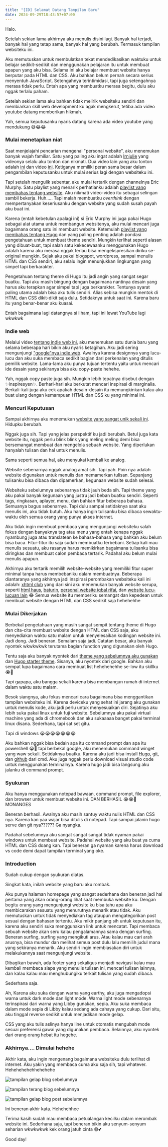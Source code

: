 ```yaml
---
title: "[ID] Selamat Datang Tampilan Baru"
date: 2024-09-29T18:43:57+07:00
---
```


Halo.


Setelah sekian lama akhirnya aku menulis disini lagi. Banyak hal terjadi, banyak hal yang tetap sama, banyak hal yang berubah. Termasuk tampilan websiteku ini.


Aku memutuskan untuk membulatkan tekat mendedikasikan waktuku untuk belajar sedikit-sedikit dan menggunakan pelajaran itu untuk membuat apapun yang aku bisa. Selama ini aku belajar membuat website hanya berputar pada HTML dan CSS. Aku bahkan belum pernah secara serius menyentuh JavaScript. Setengahnya terintimidasi, tapi juga setengahnya merasa tidak perlu. Entah apa yang membuatku merasa begitu, dulu aku nggak terlalu paham.


Setelah sekian lama aku bahkan tidak melirik websiteku sendiri dan membiarkan skill web development ku agak mengkerut, tetiba ada video youtube datang memberikan hikmah.


Yah, semua keputusanku nyaris datang karena ada video youtube yang mendukung 😅😂😂

### Mulai menetapkan niat


Saat menjelajahi pencarian mengenai "personal website", aku menemukan banyak wajah familiar. Satu yang paling aku ingat adalah [lrnjulie](https://youtu.be/r0RqucKwIcw?si=aYhz3ULPcCPd5OCc) yang videonya selalu aku tonton dan nikmati. Dua video lain yang aku tonton adalah [ini](https://youtu.be/EXfFBEuCAr0?si=E9qyW0UkASY_Lhib) dan video [ini](https://youtu.be/_x6SCSz7g5I?si=ZI30q6G1x0z2RoEe). Ketiganya memiliki peran sama besar dalam pengambilan keputusanku untuk mulai serius lagi dengan websiteku ini.


Tapi setelah mengulik sebentar, aku mulai tertarik dengan channelnya Eric Murphy. Satu playlist yang menarik perhatianku adalah [playlist yang membahas tentang website](https://youtube.com/playlist?list=PLnur5_dvCveFMJvU5edbW1A2-rLvxkYmy&si=TysaumR_G9vQoB-A). Aku nikmati video-video itu sebagai selingan sambil bekerja. Huh..... Tapi malah membuatku *overthink* dengan mempertanyakan keseriusanku dengan website yang sudah susah payah aku buat ini.



Karena (entah kebetulan apalagi ini) si Eric Murphy ini juga pakai Hugo sebagai alat utama untuk membangun websitenya, aku mulai mencari juga bagaimana orang satu ini membuat website. Ketemulah [playlist yang membahas tentang Hugo](https://youtube.com/playlist?list=PLnur5_dvCveF8HvYJAjdKLLm1De1Js_Nr&si=PUw0t-_rDxMlDIij) dan yang paling penting adalah pondasi pengetahuan untuk membuat theme sendiri. Mungkin terlihat seperti alasan yang dibuat-buat, tapi salah satu kekecewaanku menggunakan Hugo adalah karena aku merasa nggak terlau bisa mengekspresikan diriku se-original mungkin. Sejak aku pakai blogspot, wordpress, sampai menulis HTML dan CSS sendiri, aku selalu ingin menunjukkan lingkungan yang simpel tapi berkarakter.


Pengetahuan tentang theme di Hugo itu jadi angin yang sangat segar buatku. Tapi aku masih bingung dengan bagaimana nantinya desain yang harus aku terapkan agar simpel tapi juga berkarakter. Tentunya syarat paling utama adalah bisa aku tulis sendiri. Alias sebisa mungkin mentok di HTML dan CSS dikit-dikit saja dulu. Setidaknya untuk saat ini. Karena baru itu yang benar-benar aku kuasai. 


Entah bagaimana lagi datangnya si ilham, tapi ini lewat YouTube lagi wkwkwk

### Indie web


Melalui video [tentang indie web ini](https://youtu.be/rTSEr0cRJY8?si=eIGUrUldbTIE8Glq), aku menemukan satu dunia baru yang selama beberapa hari bikin aku nyaris ketagihan. Aku jadi sering mengunjungi ["google"nya indie web](https://search.marginalia.nu). Awalnya karena designnya yang lucu-lucu dan aku suka membaca sedikit bagian dari perkenalan yang ditulis pemilik website. Lama-lama aku punya tujuan tertentu yaitu untuk mencari ide desain yang sekiranya bisa aku copy-paste hehehe.


Yah, nggak copy paste juga sih. Mungkin lebih tepatnya disebut dengan ✨inspiresyen✨. Berhari-hari aku berkutat mencari inspirasi di marginalia. Berkali-kali juga aku cek apakah desain-desain itu memungkinkan kalau aku buat ulang dengan kemampuan HTML dan CSS ku yang minimal ini.

### Mencuri Keputusan


Sampai akhirnya aku menemukan [website yang sangat unik sekali ini](https://motherfuckingwebsite.com/). Hidupku berubah.


Nggak juga sih. Tapi yang jelas perspektif ku jadi berubah. Betul juga kata website itu, nggak perlu blink blink yang meling meling demi bisa bersemangat membuat dan mengelola sebuah website. Yang diperlukan hanyalah tulisan dan hal untuk menulis. 


Sama seperti semua hal, aku menyukai kembali ke analog.


Website sebenarnya nggak analog amat sih. Tapi yah. Poin nya adalah website digunakan untuk menulis dan memamerkan tulisan. Sepanjang tulisanku bisa dibaca dan dipamerkan, kegunaan website sudah selesai.


Websiteku sebelumnya sebenarnya tidak jauh beda sih. Tapi theme yang aku pakai banyak kegunaan yang justru jadi beban buatku sendiri. Seperti tags, ringkasan, aplayer, menu, dan bahkan fitur beberapa bahasa. Semuanya bagus sebenarnya. Tapi dulu sampai setidaknya saat aku menulis ini, aku tidak butuh. Aku hanya ingin tulisanku bisa dibaca sewaktu-waktu oleh semua orang yang punya akses internet.


Aku tidak ingin membuat pembaca yang mengunjungi websiteku salah fokus dengan banyaknya tag atau menu yang entah kenapa nggak nyambung juga atau translatean ke bahasa-bahasa yang bahkan aku belum bisa baca. Fitur-fitur itu saja sudah membuatku terbebani. Setiap kali mau menulis sesuatu, aku rasanya harus memikirkan bagaimana tulisanku bisa diringkas dan membuat calon pembaca tertarik. Padahal aku belum mulai menulis apapun. 


Akhirnya aku tertarik memilih website-website yang memiliki fitur super minimal tanpa harus membebaniku dalam membuatnya. Beberapa diantaranya yang akhirnya jadi inspirasi perombakan websiteku kali ini adalah: [xhtml club](https://xhtml.club) yang dari sini aku menemukan banyak website serupa, seperti [html haus](https://html.haus), [baturin](https://baturin.org/), [personal website iqbal rifai](https://iqbalrifai.eu.org/), dan [website lucu-lucuan lain](https://perfectmotherfuckingwebsite.com/) 😂 Semua website itu memberiku semangat dan kepedean untuk membuat website dengan HTML dan CSS sedikit saja hehehehhe


### Mulai Dikerjakan

Berbekal pengetahuan yang masih sangat sempit tentang theme di Hugo dan cita-cita membuat website dengan HTML dan CSS saja, aku menyediakan waktu satu malam untuk menyelesaikan kodingan website ini. Jadi dong. Jadi beneran. Semalam saja jadi. Catatan besar, aku banyak nyontek wkwkwkwk terutama bagian function yang digunakan oleh Hugo. 


Tentu saja aku banyak nyontek dari [theme yang sebelumnya aku gunakan](https://github.com/dsrkafuu/hugo-theme-fuji) dan [Hugo starter theme](https://github.com/ericmurphyxyz/hugo-starter-theme). Sisanya, aku nyontek dari google. Bahkan aku sempat lupa bagaimana cara membuat list hehehehehhe se-low itu skillku 😭🙏


Tapi gapapa, aku bangga sekali karena bisa membangun rumah di internet dalam waktu satu malam. 


Besok siangnya, aku fokus mencari cara bagaimana bisa menggantikan tampilan websiteku ini. Karena deviceku yang sehat ini jarang aku gunakan untuk menulis kode, aku jadi perlu untuk menyesuaikan diri. Sejatinya aku lebih suka pakai linux untuk fuji  website. Sebelumnya aku pakai virtual machine yang ada di chromebook dan aku sukaaaaa banget pakai terminal linux disana. Sederhana, tapi sat set gitu. 


Tapi di windows 😭😭😭😭😭😭😭


Aku bahkan nggak bisa bedain apa itu command prompt dan apa itu powershell 😭🙏 tapi berbekal google, aku menemukan command winget yang waw sekali. Setidaknya buatku. Karena aku jadi bisa install [Hugo](https://winstall.app/apps/Hugo.Hugo.Extended), [git](https://winstall.app/apps/Git.Git), dan [github](https://winstall.app/apps/GitHub.GitHubDesktop) dari cmd. Aku juga nggak perlu download visual studio code untuk menggunakan terminalnya. Karena hugo jadi bisa langsung aku jalanku di command prompt. 

### Syukuran

Aku hanya menggunakan notepad bawaan, command prompt, file explorer, dan browser untuk membuat website ini. DAN BERHASIL 😭😭🙏 MONANGES


Beneran berhasil. Awalnya aku masih santuy waktu nulis HTML dan CSS nya. Karena kan yaa wajar bisa ditulis di notepad. Tapi sampai jalanin hugo serve dan git nya?????? Ga nyangka.


Padahal sebelumnya aku sangat sangat sangat tidak nyaman pakai windows untuk membuat website. Padahal website yang aku buat ya cuma HTML dan CSS doang kan. Tapi beneran ga nyaman karena harus download vs code demi dapat tampilan terminal yang oke. 

### Introduction

Sudah cukup dengan syukuran diatas.


Singkat kata, inilah website yang baru aku rombak.

Aku punya halaman homepage yang sangat sederhana dan beneran jadi hal pertama yang akan orang-orang lihat saat membuka website ku. Dengan begitu orang yang mengunjungi website ku bisa tahu apa aku membicarakan sesuatu yang menurutnya menarik atau tidak. Aku memutuskan untuk tidak menyediakan tag ataupun mengategorikan post sesuai dengan bahasan tertentu. Aku mikir panjang sih untuk keputusan itu, karena aku sendiri suka menggunakan link untuk mencatat. Tapi membaca sebuah website akan seru kalau pengalamannya sama dengan surfing. Beneran surfing, surfing yang mengikuti arus. Atau kalau mau cari arah arusnya, bisa mundur dan melihat semua post dulu lalu memilih judul mana yang sekiranya menarik. Aku sendiri ingin membiasakan diri untuk melakukannya saat mengunjungi website. 


Dibagikan bawah, ada footer yang sekaligus menjadi navigasi kalau mau kembali membaca siapa yang menulis tulisan ini, mencari tulisan lainnya, dan kalau kalau mau menghubungiku terkait tulisan yang sudah dibaca. 


Sederhana saja.


Ah, Karena aku suka dengan warna yang earthy, aku juga mengadopsi warna untuk dark mode dan light mode. Warna light mode sebenarnya terinspirasi dari warna yang Libby gunakan, sepia. Aku suka membaca dalam mode sepia di Libby kalau sedang ada cahaya yang cukup. Dari situ, aku tinggal reverse sedikit untuk menjadikan mode gelap.


CSS yang aku tulis aslinya hanya line untuk otomatis mengubah mode sesuai preferensi gawai yang digunakan pembaca. Selainnya, aku nyontek dari orang orang hebat itu hegehe. 

### Akhirnya.... Dimulai hehehe

Akhir kata, aku ingin mengenang bagaimana websiteku dulu terlihat di internet. Aku yakin yang membaca cuma aku saja sih, tapi whatever. Hehehehehehhehehehe


![tampilan gelap blog sebelumnya](/img/tampilan-gelap-blog-sebelumnya.png)


![tampilan terang blog sebelumnya](/img/tampilan-terang-blog-sebelumnya.png)


![tampilan gelap blog post sebelumnya](/img/tampilan-gelap-post-sebelumnya.png)

Ini beneran akhir kata. Hehehehhee


Terima kasih sudah mau membaca petualangan kecilku dalam merombak website ini. Sederhana saja, tapi beneran bikin aku senyum-senyum seharian wkwkwkwk kek orang jatuh cinta 😅💕


Good day!